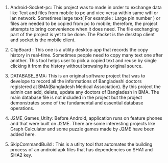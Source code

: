 1. Android-Socket-pc: This project was to made in order to exchange data like Text and files from mobile to pc and vice versa within same wifi or lan network.
Sometimes large text( For example : Large pin number ) or files are needed to be copied from pc to mobile; therefore, the project attempts to bring convenience when it does need.
The file exchanging part of the project is yet to be done. The Packet is the desktop client and socket is the mobile client.

2. ClipBoard : This one is a utility desktop app that records the copy history in real-time. Sometimes people need to copy many text one after another. This tool helps user to pick a copied text and reuse by single clicking it from the history without browsing its original source.

3. DATABASE_BMA: This is an original software project that was to develope to record all the informations of Bangladeshi doctors registered at BMA(Bangladesh Medical Association). By this project the admin can add, delete, update any doctors of Bangladesh in BMA. The main database file is not included in the project but the project demonstrates some of the fundamental and essential database operations.

4. J2ME_Games_Utilty: Before Android, application runs on feature phones and that were built on J2ME. There are some interesting projects like Graph Calculator and some puzzle games made by J2ME have been added here. 

5. SkipCommandBuild : This is a utilty tool that automates the building process of an android apk files that has dependencies on SHA1 and SHA2 key.

